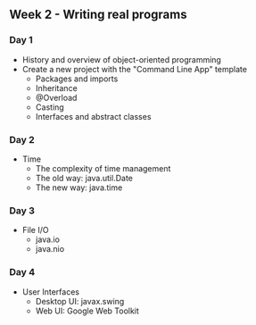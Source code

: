## Week 2 - Writing real programs

### Day 1

* History and overview of object-oriented programming
* Create a new project with the "Command Line App" template
  * Packages and imports
  * Inheritance
  * @Overload
  * Casting
  * Interfaces and abstract classes

### Day 2

* Time
  * The complexity of time management
  * The old way: java.util.Date
  * The new way: java.time

### Day 3

* File I/O
  * java.io
  * java.nio

### Day 4

* User Interfaces
  * Desktop UI: javax.swing
  * Web UI: Google Web Toolkit
